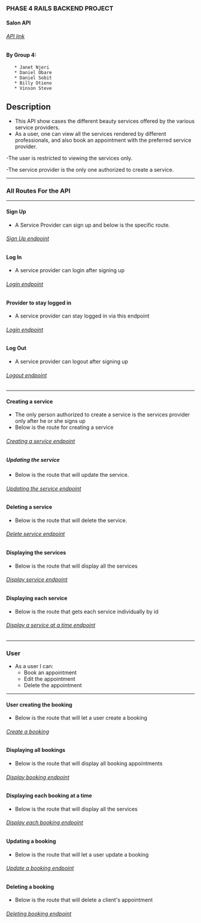 ### PHASE 4 RAILS BACKEND PROJECT

#### Salon API

###### [API link](https://thawing-journey-77356.herokuapp.com/)


#### By Group 4: 
       * Janet Njeri
       * Daniel Obare
       * Daniel Sobit
       * Billy Otieno
       * Vinson Steve
     
      

## Description

- This API show cases the different beauty services offered by the various service providers.
- As a user, one can view all the services rendered by different professionals, and also book an appointment with the preferred service provider.

-The user is restricted to viewing the services only.

-The service provider is the only one authorized to create a service.
___
### All Routes For the API
___

#### Sign Up 

* A Service Provider can sign up and below is the specific route.
###### [Sign Up endpoint](https://thawing-journey-77356.herokuapp.com/provider)

#### Log In

* A service provider can login after signing up
###### [Login endpoint](https://thawing-journey-77356.herokuapp.com/provider/login)

#### Provider to stay logged in

* A service provider can stay logged in via this endpoint
###### [Login endpoint](https://thawing-journey-77356.herokuapp.com/provider/stay_loggedIn)


#### Log Out
* A service provider can logout after signing up
###### [Logout endpoint](https://thawing-journey-77356.herokuapp.com/provider/logout)
___

#### Creating a service
* The only person authorized to create a service is the services provider only after he or she signs up
* Below is the route for creating a service
###### [Creating a service endpoint](https://thawing-journey-77356.herokuapp.com/services)

#####  Updating the service
* Below is the route that will update the service.
###### [Updating the service endpoint](https://thawing-journey-77356.herokuapp.com/services/:id)

#### Deleting a service
* Below is the route that will delete the service.
###### [Delete service endpoint](https://thawing-journey-77356.herokuapp.com/services/:id)

#### Displaying the services
* Below is the route that will display all the services
###### [Display service endpoint](https://thawing-journey-77356.herokuapp.com/services)

#### Displaying each service
- Below is the route that gets each service individually by id
###### [Display a service at a time endpoint](https://thawing-journey-77356.herokuapp.com/services/:id)

___

### User

* As a user I can:
  * Book an appointment
  * Edit the appointment
  * Delete the appointment
___

#### User creating the booking
* Below is the route that will let a user create a booking
###### [Create a booking](https://thawing-journey-77356.herokuapp.com/booking)

#### Displaying all bookings
* Below is the route that will display all booking appointments
###### [Display booking endpoint](https://thawing-journey-77356.herokuapp.com/bookings)

#### Displaying each booking at a time
* Below is the route that will display all the services
###### [Display each booking endpoint](https://thawing-journey-77356.herokuapp.com/booking/:id)

#### Updating a booking
* Below is the route that will let a user update a booking
###### [Update a booking endpoint](https://thawing-journey-77356.herokuapp.com/booking/:id)

#### Deleting a booking
* Below is the route that will delete a client's appointment
###### [Deleting booking endpoint](https://thawing-journey-77356.herokuapp.com/booking/:id)







